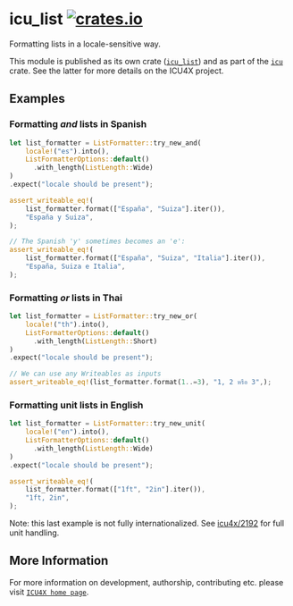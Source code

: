 # icu_list [![crates.io](https://img.shields.io/crates/v/icu_list)](https://crates.io/crates/icu_list)

<!-- cargo-rdme start -->

Formatting lists in a locale-sensitive way.

This module is published as its own crate ([`icu_list`](https://docs.rs/icu_list/latest/icu_list/))
and as part of the [`icu`](https://docs.rs/icu/latest/icu/) crate. See the latter for more details on the ICU4X project.

## Examples

### Formatting *and* lists in Spanish

```rust
let list_formatter = ListFormatter::try_new_and(
    locale!("es").into(),
    ListFormatterOptions::default()
      .with_length(ListLength::Wide)
)
.expect("locale should be present");

assert_writeable_eq!(
    list_formatter.format(["España", "Suiza"].iter()),
    "España y Suiza",
);

// The Spanish 'y' sometimes becomes an 'e':
assert_writeable_eq!(
    list_formatter.format(["España", "Suiza", "Italia"].iter()),
    "España, Suiza e Italia",
);
```

### Formatting *or* lists in Thai

```rust
let list_formatter = ListFormatter::try_new_or(
    locale!("th").into(),
    ListFormatterOptions::default()
      .with_length(ListLength::Short)
)
.expect("locale should be present");

// We can use any Writeables as inputs
assert_writeable_eq!(list_formatter.format(1..=3), "1, 2 หรือ 3",);
```

### Formatting unit lists in English

```rust
let list_formatter = ListFormatter::try_new_unit(
    locale!("en").into(),
    ListFormatterOptions::default()
      .with_length(ListLength::Wide)
)
.expect("locale should be present");

assert_writeable_eq!(
    list_formatter.format(["1ft", "2in"].iter()),
    "1ft, 2in",
);
```
Note: this last example is not fully internationalized. See [icu4x/2192](https://github.com/unicode-org/icu4x/issues/2192)
for full unit handling.

<!-- cargo-rdme end -->

## More Information

For more information on development, authorship, contributing etc. please visit [`ICU4X home page`](https://github.com/unicode-org/icu4x).

